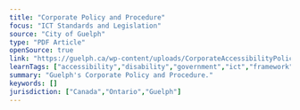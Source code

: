 ```yaml
---
title: "Corporate Policy and Procedure"
focus: "ICT Standards and Legislation"
source: "City of Guelph"
type: "PDF Article"
openSource: true
link: "https://guelph.ca/wp-content/uploads/CorporateAccessibilityPolicyAndProcedure.pdf"
learnTags: ["accessibility","disability","government","ict","framework","fairness","canadianLandscape","regulation"]
summary: "Guelph's Corporate Policy and Procedure."
keywords: []
jurisdiction: ["Canada","Ontario","Guelph"]
---
```

